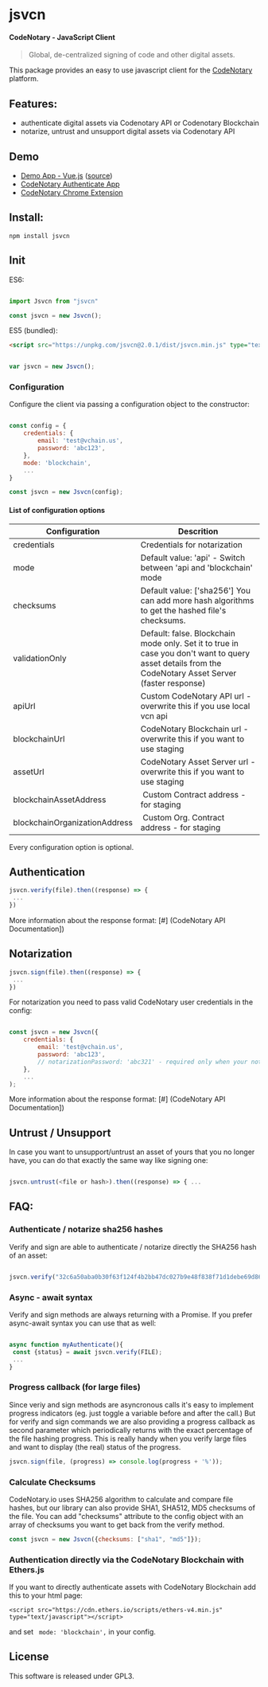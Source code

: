 # jsvcn

#### CodeNotary - JavaScript Client 

> Global, de-centralized signing of code and other digital assets.

This package provides an easy to use javascript client for the [CodeNotary](https://www.codenotary.io)
platform. 

## Features: 

- authenticate digital assets via Codenotary API or Codenotary Blockchain
- notarize, untrust and unsupport digital assets via Codenotary API 

## Demo

- [Demo App - Vue.js](https://vchain-us.github.io/jsvcn/) ([source](https://github.com/vchain-us/jsvcn/tree/master/example))
- [CodeNotary Authenticate App](https://authenticate.codenotary.io/)
- [CodeNotary Chrome Extension](https://chrome.google.com/webstore/detail/vchain-codenotary-downloa/mnloemedehacppeggbipipjlphdjpjcb)

## Install: 

``` 
npm install jsvcn

```

## Init

ES6: 

```javascript

import Jsvcn from "jsvcn"

const jsvcn = new Jsvcn();

```

ES5 (bundled): 

```html
<script src="https://unpkg.com/jsvcn@2.0.1/dist/jsvcn.min.js" type="text/javascript"></script>

```

```javascript

var jsvcn = new Jsvcn();

```


### Configuration

Configure the client via passing a configuration object to the constructor: 

```javascript

const config = {
	credentials: {
		email: 'test@vchain.us',
		password: 'abc123',
	},
	mode: 'blockchain',
	...
}

const jsvcn = new Jsvcn(config);

```

#### List of configuration options

| Configuration |  Descrition |
| --- | --- |
| credentials  | Credentials for notarization | 
| mode | Default value: 'api' - Switch between 'api and 'blockchain' mode |
| checksums | Default value: ['sha256'] You can add more hash algorithms to get the hashed file's checksums.  | 
| validationOnly | Default: false. Blockchain mode only. Set it to true in case you don't want to query asset details from the CodeNotary Asset Server (faster response) |
| apiUrl | Custom CodeNotary API url - overwrite this if you use local vcn api |
| blockchainUrl | CodeNotary Blockchain url - overwrite this if you want to use staging |
| assetUrl |  CodeNotary Asset Server url - overwrite this if you want to use staging  |
| blockchainAssetAddress |  Custom Contract address - for staging | 
| blockchainOrganizationAddress |  Custom Org. Contract address - for staging | 

Every configuration option is optional.


## Authentication

```javascript
jsvcn.verify(file).then((response) => {
 ...
})
```

More information about the response format: [#] (CodeNotary API Documentation])


## Notarization

```javascript
jsvcn.sign(file).then((response) => {
 ...
})
```

For notarization you need to pass valid CodeNotary user credentials in the config: 

```javascript

const jsvcn = new Jsvcn({
	credentials: {
		email: 'test@vchain.us',
		password: 'abc123',
		// notarizationPassword: 'abc321' - required only when your notarization password is different than your normal user password. 
	},
	...
);
```

More information about the response format: [#] (CodeNotary API Documentation])

## Untrust / Unsupport 

In case you want to unsupport/untrust an asset of yours that you no longer have, you can do that exactly the same way like signing one: 

```javascript

jsvcn.untrust(<file or hash>).then((response) => { ...

```

## FAQ:


### Authenticate / notarize sha256 hashes 

Verify and sign are able to authenticate / notarize directly the SHA256 hash of an asset: 

``` javascript

jsvcn.verify("32c6a50aba0b30f63f124f4b2bb47dc027b9e48f838f71d1debe69d8680ecf70");

``` 

### Async - await syntax

Verify and sign methods are always returning with a Promise. 
If you prefer async-await syntax you can use that as well: 

``` javascript

async function myAuthenticate(){
 const {status} = await jsvcn.verify(FILE);
 ...
}

```

### Progress callback (for large files)

Since veriy and sign methods are asyncronous calls it's easy to implement progress indicators (eg. just toggle a variable before and after the call.) But for verify and sign commands we are also providing a progress callback as second parameter which periodically returns with the exact percentage of the file hashing progress. This is really handy when you verify large files and want to display (the real) status of the progress.

``` javascript
jsvcn.sign(file, (progress) => console.log(progress + '%'));

``` 

### Calculate Checksums

CodeNotary.io uses SHA256 algorithm to calculate and compare file hashes, but our library can also provide SHA1, SHA512, MD5 checksums of the file. You can add "checksums" attribute to the config object with an array of checksums you want to get back from the verify method.

``` javascript
const jsvcn = new Jsvcn({checksums: ["sha1", "md5"]});

``` 


### Authentication directly via the CodeNotary Blockchain with Ethers.js

If you want to directly authenticate assets with CodeNotary Blockchain add this to your html page:

```
<script src="https://cdn.ethers.io/scripts/ethers-v4.min.js" type="text/javascript"></script>

```
and set ``` mode: 'blockchain',``` in your config. 


## License

This software is released under GPL3.
